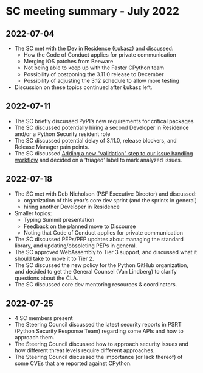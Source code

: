 # SC meeting summary - July 2022

## 2022-07-04

* The SC met with the Dev in Residence (Łukasz) and discussed:
  * How the Code of Conduct applies for private communication
  * Merging iOS patches from Beeware
  * Not being able to keep up with the Faster CPython team
  * Possibility of postponing the 3.11.0 release to December
  * Possibility of adjusting the 3.12 schedule to allow more testing
*  Discussion on these topics continued after Łukasz left.

## 2022-07-11

* The SC briefly discussed PyPI’s new requirements for critical packages
* The SC discussed potentially hiring a second Developer in Residence and/or
  a Python Security resident role
* The SC discussed potential delay of 3.11.0, release blockers,
  and Release Manager pain points.
* The SC discussed [Adding a new "validation" step to our issue handling workflow](https://github.com/python/steering-council/issues/130)
  and decided on a ‘triaged’ label to mark analyzed issues.

## 2022-07-18

* The SC met with Deb Nicholson (PSF Executive Director) and discussed:
  * organization of this year’s core dev sprint (and the sprints in general)
  * hiring another Developer in Residence
* Smaller topics:
  * Typing Summit presentation
  * Feedback on the planned move to Discourse
  * Noting that Code of Conduct applies for private communication
* The SC discussed PEPs/PEP updates about managing the standard library,
  and updating/obsoleting PEPs in general.
* The SC approved WebAssembly to Tier 3 support, and discussed what it should
  take to move it to Tier 2.
* The SC discussed the new policy for the Python GitHub organization,
  and decided to get the General Counsel (Van Lindberg) to clarify questions
  about the CLA.
* The SC discussed core dev mentoring resources & coordinators.

## 2022-07-25

* 4 SC members present
* The Steering Council discussed the latest security reports in PSRT (Python
  Security Response Team) regarding some APIs and how to approach them.
* The Steering Council discussed how to approach security issues and how
  different threat levels require different approaches.
* The Steering Council discussed the importance (or lack thereof) of some CVEs
  that are reported against CPython.
